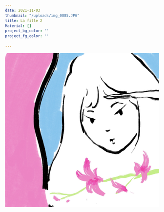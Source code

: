 ```yaml
---
date: 2021-11-03
thumbnail: "/uploads/img_0885.JPG"
title: La fille 2
Material: []
project_bg_color: ''
project_fg_color: ''

---
```

![](/uploads/img_0885.JPG)